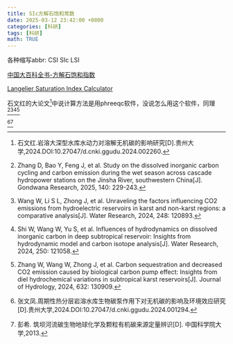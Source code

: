 ```yaml
---
title: SIc方解石饱和常数
date: 2025-03-12 23:42:00 +0800
categories: [科研]
tags: [科研]
math: TRUE
---
```


各种缩写abbr: CSI SIc LSI

[中国大百科全书-方解石饱和指数](https://www.zgbk.com/ecph/words?SiteID=1&ID=246206&Type=bkzyb&SubID=78342)

[Langelier Saturation Index Calculator](https://www.lenntech.com/calculators/langelier/index/langelier.htm)

石文红的大论文[^footnote]中说计算方法是用phreeqc软件，没说怎么用这个软件，同理[^fn-nth-2][^fn-nth-3][^fn-nth-4][^fn-nth-5]

[^fn-nth-6][^fn-nth-7]

[^footnote]:石文红.岩溶大深型水库水动力对溶解无机碳的影响研究[D].贵州大学,2024.DOI:10.27047/d.cnki.ggudu.2024.002260.
[^fn-nth-2]:Zhang D, Bao Y, Feng J, et al. Study on the dissolved inorganic carbon cycling and carbon emission during the wet season across cascade hydropower stations on the Jinsha River, southwestern China[J]. Gondwana Research, 2025, 140: 229-243.
[^fn-nth-3]:Wang W, Li S L, Zhong J, et al. Unraveling the factors influencing CO2 emissions from hydroelectric reservoirs in karst and non-karst regions: a comparative analysis[J]. Water Research, 2024, 248: 120893.
[^fn-nth-4]:Shi W, Wang W, Yu S, et al. Influences of hydrodynamics on dissolved inorganic carbon in deep subtropical reservoir: Insights from hydrodynamic model and carbon isotope analysis[J]. Water Research, 2024, 250: 121058.
[^fn-nth-5]:Zhang W, Wang W, Zhong J, et al. Carbon sequestration and decreased CO2 emission caused by biological carbon pump effect: Insights from diel hydrochemical variations in subtropical karst reservoirs[J]. Journal of Hydrology, 2024, 632: 130909.
[^fn-nth-6]:张文凤.周期性热分层岩溶水库生物碳泵作用下对无机碳的影响及环境效应研究[D].贵州大学,2024.DOI:10.27047/d.cnki.ggudu.2024.001294.
[^fn-nth-7]:彭希. 筑坝河流碳生物地球化学及颗粒有机碳来源定量辨识[D]. 中国科学院大学,2013.
